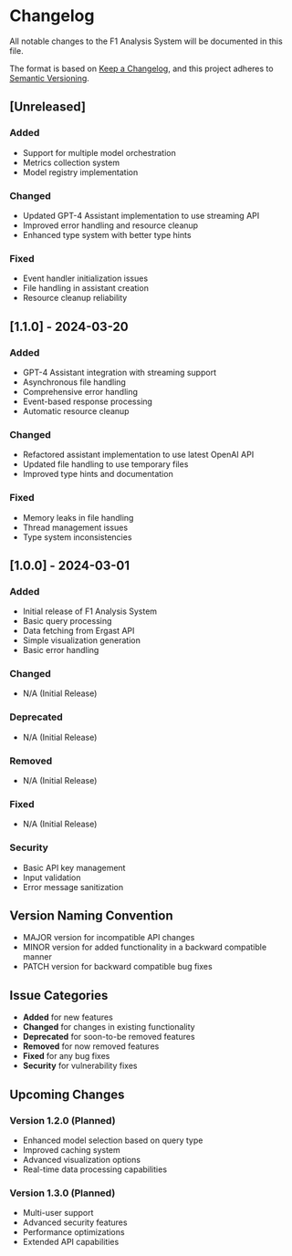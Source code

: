 # Changelog

All notable changes to the F1 Analysis System will be documented in this file.

The format is based on [Keep a Changelog](https://keepachangelog.com/en/1.0.0/),
and this project adheres to [Semantic Versioning](https://semver.org/spec/v2.0.0.html).

## [Unreleased]

### Added
- Support for multiple model orchestration
- Metrics collection system
- Model registry implementation

### Changed
- Updated GPT-4 Assistant implementation to use streaming API
- Improved error handling and resource cleanup
- Enhanced type system with better type hints

### Fixed
- Event handler initialization issues
- File handling in assistant creation
- Resource cleanup reliability

## [1.1.0] - 2024-03-20

### Added
- GPT-4 Assistant integration with streaming support
- Asynchronous file handling
- Comprehensive error handling
- Event-based response processing
- Automatic resource cleanup

### Changed
- Refactored assistant implementation to use latest OpenAI API
- Updated file handling to use temporary files
- Improved type hints and documentation

### Fixed
- Memory leaks in file handling
- Thread management issues
- Type system inconsistencies

## [1.0.0] - 2024-03-01

### Added
- Initial release of F1 Analysis System
- Basic query processing
- Data fetching from Ergast API
- Simple visualization generation
- Basic error handling

### Changed
- N/A (Initial Release)

### Deprecated
- N/A (Initial Release)

### Removed
- N/A (Initial Release)

### Fixed
- N/A (Initial Release)

### Security
- Basic API key management
- Input validation
- Error message sanitization

## Version Naming Convention

- MAJOR version for incompatible API changes
- MINOR version for added functionality in a backward compatible manner
- PATCH version for backward compatible bug fixes

## Issue Categories

- **Added** for new features
- **Changed** for changes in existing functionality
- **Deprecated** for soon-to-be removed features
- **Removed** for now removed features
- **Fixed** for any bug fixes
- **Security** for vulnerability fixes

## Upcoming Changes

### Version 1.2.0 (Planned)
- Enhanced model selection based on query type
- Improved caching system
- Advanced visualization options
- Real-time data processing capabilities

### Version 1.3.0 (Planned)
- Multi-user support
- Advanced security features
- Performance optimizations
- Extended API capabilities 